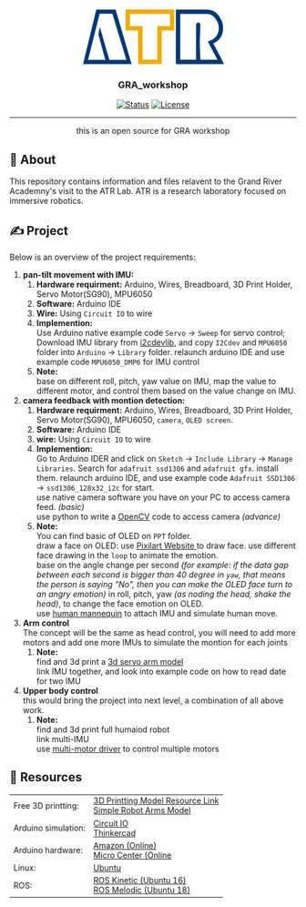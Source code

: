 <p align="center">
  <a href="" rel="noopener">
 <img src="images/ATR-logo.gif" alt="ATR"></a>
</p>

<h3 align="center">GRA_workshop</h3>

<div align="center">

  [![Status](https://img.shields.io/badge/status-active-success.svg)]() 
  [![License](https://img.shields.io/badge/license-MIT-blue.svg)](/LICENSE)

</div>

---

<p align="center"> this is an open source for GRA workshop
    <br> 
</p>

## 📝 About <a name = "about"></a>
This repository contains information and files relavent to the Grand River Academny's visit to the ATR Lab. 
ATR is a research laboratory focused on immersive robotics.



## ✍️ Project
Below is an overview of the project requirements:

1. **pan-tilt movement with IMU:**
   1. **Hardware requirment:** Arduino, Wires, Breadboard, 3D Print Holder, Servo Motor(SG90), MPU6050
   1. **Software:** Arduino IDE
   1. **Wire:** Using `Circuit IO` to wire 
   1. **Implemention:** <br/>Use Arduino native example code `Servo` -> `Sweep` for servo control;<br/>Download IMU library from <a href="https://github.com/jrowberg/i2cdevlib/tree/master/Arduino"> i2cdevlib</a>, and copy `I2Cdev` and `MPU6050` folder into `Arduino` -> `Library` folder. relaunch arduino IDE and use example code `MPU6050_DMP6` for IMU control
   1. **Note:** <br/>base on different roll, pitch, yaw value on IMU, map the value to different motor, and control them based on the value change on IMU. 
1. **camera feedback with montion detection:**
   1. **Hardware requirment:** Arduino, Wires, Breadboard, 3D Print Holder, Servo Motor(SG90), MPU6050, `camera`, `OLED screen`.
   1. **Software:** Arduino IDE
   1. **wire:** Using `Circuit IO` to wire 
   1. **Implemention:** <br/>Go to Arduino IDER and click on `Sketch` -> `Include Library` -> `Manage Libraries`. Search for `adafruit ssd1306` and `adafruit gfx`. install them. relaunch arduino IDE, and use example code `Adafruit SSD1306` -> `ssd1306_128x32_i2c` for start.<br/>use native camera software you have on your PC to access camera feed. *(basic)*<br/> use python to write a <a href="https://opencv-python-tutroals.readthedocs.io/en/latest/py_tutorials/py_gui/py_video_display/py_video_display.html" >OpenCV</a> code to access camera *(advance)*
   1. **Note:** <br/>You can find basic of OLED on `PPT` folder. <br/>draw a face on OLED: use <a href="https://www.pixilart.com/draw" > Pixilart Website </a> to draw face. use different face drawing in the `loop` to animate the emotion.<br/> base on the angle change per second *(for example: if the data gap between each second is bigger than 40 degree in `yaw`, that means the person is saying "No", then you can make the OLED face turn to an angry emotion)* in roll, pitch, yaw *(as noding the head, shake the head)*, to change the face emotion on OLED. <br/> use <a href="https://www.amazon.com/Alvin-Wooden-Mannequin-Unisex-Inches/dp/B001OBMZIE/ref=sr_1_7?keywords=Wooden+Human+Mannequin&qid=1563489672&s=gateway&sr=8-7">human mannequin</a> to attach IMU and simulate human move.
1. **Arm control**<br>The concept will be the same as head control, you will need to add more motors and add one more IMUs to simulate the montion for each joints
   1. **Note:** <br/>find and 3d print a <a href="https://www.thingiverse.com/thing:90837" >3d servo arm model</a><br/> link IMU together, and look into example code on how to read date for two IMU
1. **Upper body control**<br/> this would bring the project into next level, a combination of all above work.
   1. **Note:** <br/> find and 3d print full humaiod robot <br/> link multi-IMU <br/> use <a href="https://www.amazon.com/HiLetgo-PCA9685-Channel-12-Bit-Arduino/dp/B01D1D0CX2/ref=asc_df_B01D1D0CX2/?tag=hyprod-20&linkCode=df0&hvadid=312106042452&hvpos=1o1&hvnetw=g&hvrand=4725520949653651188&hvpone=&hvptwo=&hvqmt=&hvdev=c&hvdvcmdl=&hvlocint=&hvlocphy=1023769&hvtargid=pla-439629573722&psc=1&tag=&ref=&adgrpid=62821668875&hvpone=&hvptwo=&hvadid=312106042452&hvpos=1o1&hvnetw=g&hvrand=4725520949653651188&hvqmt=&hvdev=c&hvdvcmdl=&hvlocint=&hvlocphy=1023769&hvtargid=pla-439629573722"> multi-motor driver</a> to control multiple motors<br/> 






## 🎉 Resources <a name = "demo"></a>
|  |  |
| ---------- | ---------- |
| Free 3D printting: | <a href="https://www.thingiverse.com/">3D Printting Model Resource Link</a> <br/> <a href="https://www.thingiverse.com/thing:90837">Simple Robot Arms Model</a> |
| Arduino simulation:  | <a href="https://www.circuito.io/">Circuit IO</a> <br/> <a href="https://www.tinkercad.com/">Thinkercad</a>|
| Arduino hardware: | <a href="https://www.amazon.com/">Amazon (Online)</a> <br/> <a href="https://www.microcenter.com/">Micro Center (Online || Local Store)</a>|
| Linux: | <a href="https://ubuntu.com/">Ubuntu</a>|
| ROS: | <a href="http://wiki.ros.org/kinetic">ROS Kinetic (Ubuntu 16)</a> <br/> <a href="http://wiki.ros.org/melodic">ROS Melodic (Ubuntu 18)</a>|
